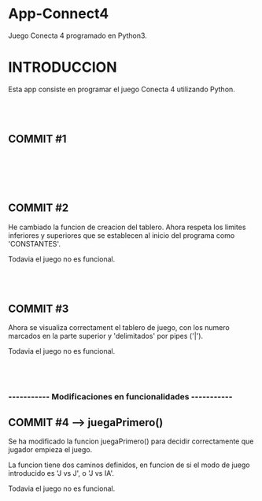 # App-Connect4
Juego Conecta 4 programado en Python3.

<h1> INTRODUCCION </h1>
Esta app consiste en programar el juego Conecta 4 utilizando Python.
<br>
<br>
<br>
<br>

<h2> COMMIT #1 </h2>

<br>
<br>
<br>
<br>
<h2> COMMIT #2 </h2>
He cambiado la funcion de creacion del tablero. Ahora respeta los limites inferiores y superiores que se establecen al inicio del programa como 'CONSTANTES'.

Todavia el juego no es funcional.
<br>
<br>
<br>
<br>
<h2> COMMIT #3 </h2>
Ahora se visualiza correctament el tablero de juego, con los numero marcados en la parte superior y 'delimitados' por pipes ('|').

Todavia el juego no es funcional.
<br>
<br>
<br>
<br>



<h3> ----------- Modificaciones en funcionalidades ----------- </h3>

<h2> COMMIT #4 --> juegaPrimero() </h2>
Se ha modificado la funcion juegaPrimero() para decidir correctamente que jugador empieza el juego.

La funcion tiene dos caminos definidos, en funcion de si el modo de juego introducido es 'J vs J', o 'J vs IA'.


Todavia el juego no es funcional.
<br>
<br>
<br>
<br>
